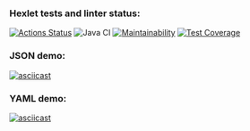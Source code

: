 ### Hexlet tests and linter status:
[![Actions Status](https://github.com/wloodheart/java-project-71/actions/workflows/hexlet-check.yml/badge.svg)](https://github.com/wloodheart/java-project-71/actions)
![Java CI](https://github.com/wloodheart/java-project-71/workflows/Java%20CI/badge.svg)
[![Maintainability](https://api.codeclimate.com/v1/badges/ca259813b7d4b9304e11/maintainability)](https://codeclimate.com/github/wloodheart/java-project-71/maintainability) 
[![Test Coverage](https://api.codeclimate.com/v1/badges/ca259813b7d4b9304e11/test_coverage)](https://codeclimate.com/github/wloodheart/java-project-71/test_coverage)

### JSON demo:
[![asciicast](https://asciinema.org/a/624694.svg)](https://asciinema.org/a/624694)

### YAML demo:
[![asciicast](https://asciinema.org/a/624824.svg)](https://asciinema.org/a/624824)